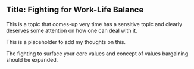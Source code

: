 ## Title: Fighting for Work-Life Balance

This is a topic that comes-up very time has a sensitive topic and clearly deserves some attention on how one can deal with it.

This is a placeholder to add my thoughts on this.

The fighting to surface your core values and concept of values bargaining should be expanded.
